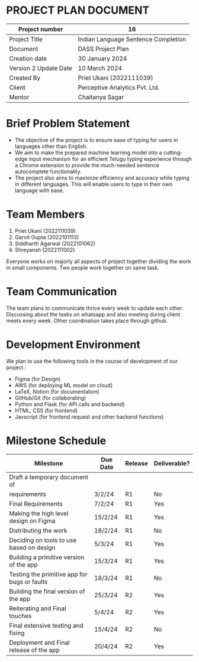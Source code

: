 # PROJECT PLAN DOCUMENT

| Project number | 16 |
| --- | --- |
| Project Title | Indian Language Sentence Completion |
| Document | DASS Project Plan |
| Creation date | 30 January 2024 |
| Version 2 Update Date | 10 March 2024 |
| Created By | Priet Ukani (2022111039) |
| Client | Perceptive Analytics Pvt. Ltd.   |
| Mentor | Chaitanya Sagar |

# Brief Problem Statement

- The objective of the project is to ensure ease of typing for users in languages other than English.
- We aim to make the prepared machine learning model into a cutting-edge input mechanism for an efficient Telugu typing experience through a Chrome extension to provide the much-needed sentence autocomplete functionality.
- The project also aims to maximize efficiency and accuracy while typing in different languages. This will enable users to type in their own language with ease.

# Team Members

1. Priet Ukani (2022111039)
2. Garvit Gupta (2022101113)
3. Siddharth Agarwal (2022101062)
4. Shreyansh (2022111002)

Everyone works on majorly all aspects of project together dividing the work in small components. Two people work together on same task.

# Team Communication

The team plans to communicate thrice every week to update each other. Discussing about the tasks on whatsapp and also meeting during client meets every week. Other coordination takes place through github. 

# Development Environment

We plan to use the following tools in the course of development of our project :

- Figma (for Design)
- AWS (for deploying ML model on cloud)
- LaTeX, Notion (for documentation)
- GitHub/Git (for collaborating)
- Python and Flask (for API calls and backend)
- HTML, CSS (for frontend)
- Javscript (for frontend request and other backend functions)

# **Milestone Schedule**

| Milestone | Due Date | Release | Deliverable? |
| --- | --- | --- | --- |
| Draft a temporary document of
requirements | 3/2/24 | R1 | No |
| Final Requirements | 7/2/24 | R1 | Yes |
| Making the high level design on Figma | 15/2/24 | R1 | Yes |
| Distributing the work | 18/2/24 | R1 | No |
| Deciding on tools to use based on design | 5/3/24 | R1 | Yes |
| Building a primitive version of the app | 15/3/24 | R1 | Yes |
| Testing the primitive app for bugs or faults | 18/3/24 | R1 | No |
| Building the final version of the app | 25/3/24 | R2 | Yes |
| Reiterating and Final touches | 5/4/24 | R2 | Yes |
| Final extensive testing and fixing  | 15/4/24 | R2 | No |
| Deployment and Final release of the app | 20/4/24 | R2 | Yes |